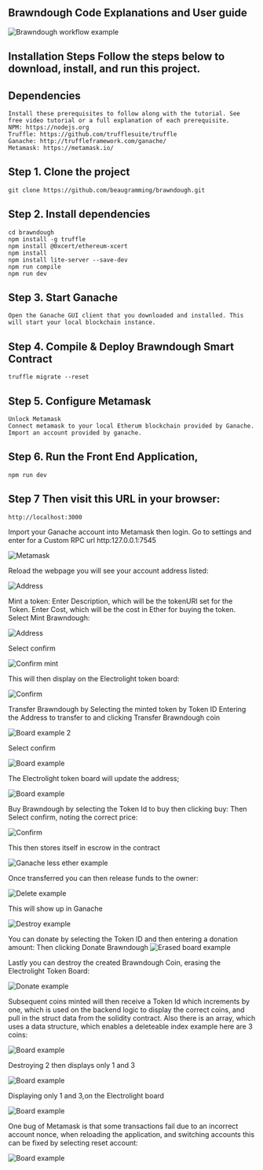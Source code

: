 
## Brawndough Code Explanations and User guide
![Brawndough workflow example](img/Brawndough.png)
## Installation Steps Follow the steps below to download, install, and run this project.

## Dependencies
```
Install these prerequisites to follow along with the tutorial. See free video tutorial or a full explanation of each prerequisite.
NPM: https://nodejs.org
Truffle: https://github.com/trufflesuite/truffle
Ganache: http://truffleframework.com/ganache/
Metamask: https://metamask.io/
```
## Step 1. Clone the project
```
git clone https://github.com/beaugramming/brawndough.git
```

## Step 2. Install dependencies
```
cd brawndough
npm install -g truffle
npm install @0xcert/ethereum-xcert
npm install
npm install lite-server --save-dev
npm run compile
npm run dev 
```

## Step 3. Start Ganache
```
Open the Ganache GUI client that you downloaded and installed. This will start your local blockchain instance.
```

## Step 4. Compile & Deploy Brawndough Smart Contract
```
truffle migrate --reset 
```

## Step 5. Configure Metamask
```
Unlock Metamask
Connect metamask to your local Etherum blockchain provided by Ganache.
Import an account provided by ganache.
```

## Step 6. Run the Front End Application,
```
npm run dev
```

## Step 7  Then visit this URL in your browser: 
```
http://localhost:3000
```

Import your Ganache account into Metamask then login.
Go to settings and enter for a Custom RPC url http:127.0.0.1:7545

![Metamask](img/1.png)

Reload the webpage you will see your account address listed:

![Address](img/2.png)

Mint a token:
Enter Description, which will be the tokenURI set for the Token.
Enter Cost, which will be the cost in Ether for buying the token.
Select Mint Brawndough:

![Address](img/3.png)

Select confirm

![Confirm mint](img/4.png)

This will then display on the Electrolight token board:

![Confirm](img/6.png)

Transfer Brawndough by 
Selecting the minted token by Token ID
Entering the Address to transfer to and clicking Transfer Brawndough coin

![Board example 2](img/7.png)

Select confirm

![Board example](img/8.png)

The Electrolight token board will update the address;

![Board example](img/9.png) 

Buy Brawndough by selecting the Token Id to buy then clicking buy:
Then Select confirm, noting the correct price:

![Confirm](img/10.png)

This then stores itself in escrow in the contract

![Ganache less ether example](img/11.png)

Once transferred you can then release funds to the owner:

![Delete example](img/15.png)

This will show up in Ganache

![Destroy example](img/13.png)

You can donate by selecting the Token ID and then entering a donation amount:
Then clicking Donate Brawndough
![Erased board example](img/14.png)


Lastly you can destroy the created Brawndough Coin, erasing the Electrolight Token Board:

![Donate example](img/12.png)

Subsequent coins minted will then receive a Token Id which increments by one, which is used on the backend logic to display the correct coins, and pull in the struct data from the solidity contract. Also there is an array, which uses a data structure, which enables a deleteable index example here are 3 coins:

![Board example](img/16.png)

Destroying 2 then displays only 1 and 3

![Board example](img/17.png)

Displaying only 1 and 3,on the Electrolight board

![Board example](img/18.png)

One bug of Metamask is that some transactions fail due to an incorrect account nonce, when reloading the application, and switching accounts this can be fixed by selecting reset account:

![Board example](img/19.png)



